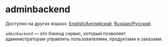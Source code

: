 # adminbackend

Доступно на других языках: [English/Английский](adminbackend.md), [Russian/Русский](adminbackend.ru.md). 

`adminbackend` — это бэкенд сервис, который позволяет администраторам управлять пользователями, продуктами и заказами.
